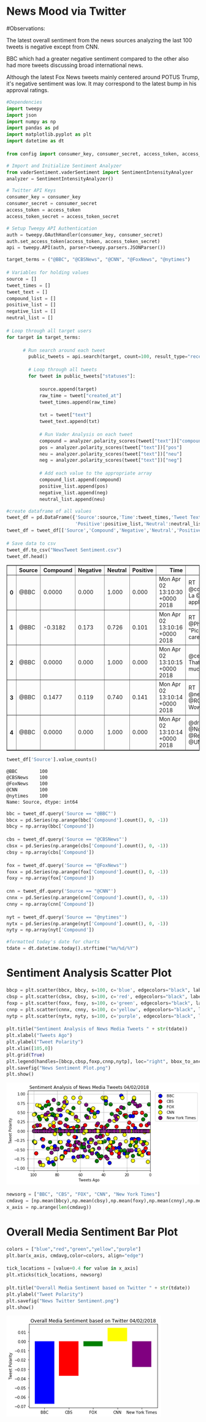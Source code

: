 
# News Mood via Twitter

#Observations:
    
The latest overall sentiment from the news sources analyzing the last 100 tweets is negative except from CNN.
    
BBC which had a greater negative sentiment compared to the other also had more tweets discussing broad international news.
    
Although the latest Fox News tweets mainly centered around POTUS Trump, it's negative sentiment was low. It may correspond to the latest bump in his approval ratings.


```python
#Dependencies
import tweepy
import json
import numpy as np
import pandas as pd
import matplotlib.pyplot as plt
import datetime as dt

from config import consumer_key, consumer_secret, access_token, access_token_secret
```


```python
# Import and Initialize Sentiment Analyzer
from vaderSentiment.vaderSentiment import SentimentIntensityAnalyzer
analyzer = SentimentIntensityAnalyzer()
```


```python
# Twitter API Keys
consumer_key = consumer_key
consumer_secret = consumer_secret
access_token = access_token
access_token_secret = access_token_secret
```


```python
# Setup Tweepy API Authentication
auth = tweepy.OAuthHandler(consumer_key, consumer_secret)
auth.set_access_token(access_token, access_token_secret)
api = tweepy.API(auth, parser=tweepy.parsers.JSONParser())
```


```python
target_terms = ("@BBC", "@CBSNews", "@CNN", "@FoxNews", "@nytimes")

# Variables for holding values 
source = []
tweet_times = []
tweet_text = []
compound_list = []
positive_list = []
negative_list = []
neutral_list = []

# Loop through all target users
for target in target_terms:
    
      # Run search around each tweet
        public_tweets = api.search(target, count=100, result_type="recent")

        # Loop through all tweets
        for tweet in public_tweets["statuses"]:
            
            source.append(target)
            raw_time = tweet["created_at"]
            tweet_times.append(raw_time)
                
            txt = tweet["text"]
            tweet_text.append(txt)
           
            # Run Vader Analysis on each tweet
            compound = analyzer.polarity_scores(tweet["text"])["compound"]
            pos = analyzer.polarity_scores(tweet["text"])["pos"]
            neu = analyzer.polarity_scores(tweet["text"])["neu"]
            neg = analyzer.polarity_scores(tweet["text"])["neg"]

            # Add each value to the appropriate array
            compound_list.append(compound)
            positive_list.append(pos)
            negative_list.append(neg)
            neutral_list.append(neu)


```


```python
#create dataframe of all values
tweet_df = pd.DataFrame({'Source':source,'Time':tweet_times,'Tweet Text':tweet_text,'Compound':compound_list,
                         'Positive':positive_list,'Neutral':neutral_list,'Negative':negative_list})
tweet_df = tweet_df[['Source','Compound','Negative','Neutral','Positive','Time','Tweet Text']]

# Save data to csv
tweet_df.to_csv("NewsTweet Sentiment.csv")
tweet_df.head()
```




<div>
<style scoped>
    .dataframe tbody tr th:only-of-type {
        vertical-align: middle;
    }

    .dataframe tbody tr th {
        vertical-align: top;
    }

    .dataframe thead th {
        text-align: right;
    }
</style>
<table border="1" class="dataframe">
  <thead>
    <tr style="text-align: right;">
      <th></th>
      <th>Source</th>
      <th>Compound</th>
      <th>Negative</th>
      <th>Neutral</th>
      <th>Positive</th>
      <th>Time</th>
      <th>Tweet Text</th>
    </tr>
  </thead>
  <tbody>
    <tr>
      <th>0</th>
      <td>@BBC</td>
      <td>0.0000</td>
      <td>0.000</td>
      <td>1.000</td>
      <td>0.000</td>
      <td>Mon Apr 02 13:10:30 +0000 2018</td>
      <td>RT @corpodelledonne: La @BBC applicherà il 50/...</td>
    </tr>
    <tr>
      <th>1</th>
      <td>@BBC</td>
      <td>-0.3182</td>
      <td>0.173</td>
      <td>0.726</td>
      <td>0.101</td>
      <td>Mon Apr 02 13:10:16 +0000 2018</td>
      <td>RT @PhyllisMufson: "Picked the wrong career?" ...</td>
    </tr>
    <tr>
      <th>2</th>
      <td>@BBC</td>
      <td>0.0000</td>
      <td>0.000</td>
      <td>1.000</td>
      <td>0.000</td>
      <td>Mon Apr 02 13:10:15 +0000 2018</td>
      <td>@censorsapproved That’s asking a bit much. Thi...</td>
    </tr>
    <tr>
      <th>3</th>
      <td>@BBC</td>
      <td>0.1477</td>
      <td>0.119</td>
      <td>0.740</td>
      <td>0.141</td>
      <td>Mon Apr 02 13:10:14 +0000 2018</td>
      <td>RT @needsfixingnow: @RCorbettMEP Wow British m...</td>
    </tr>
    <tr>
      <th>4</th>
      <td>@BBC</td>
      <td>0.0000</td>
      <td>0.000</td>
      <td>1.000</td>
      <td>0.000</td>
      <td>Mon Apr 02 13:10:14 +0000 2018</td>
      <td>@drkerem @Noor_and_Alaa @RedCrescentTR @UNReli...</td>
    </tr>
  </tbody>
</table>
</div>




```python
tweet_df['Source'].value_counts()
```




    @BBC        100
    @CBSNews    100
    @FoxNews    100
    @CNN        100
    @nytimes    100
    Name: Source, dtype: int64




```python
bbc = tweet_df.query('Source == "@BBC"')
bbcx = pd.Series(np.arange(bbc['Compound'].count(), 0, -1))
bbcy = np.array(bbc['Compound'])

cbs = tweet_df.query('Source == "@CBSNews"')
cbsx = pd.Series(np.arange(cbs['Compound'].count(), 0, -1))
cbsy = np.array(cbs['Compound'])

fox = tweet_df.query('Source == "@FoxNews"')
foxx = pd.Series(np.arange(fox['Compound'].count(), 0, -1))
foxy = np.array(fox['Compound'])

cnn = tweet_df.query('Source == "@CNN"')
cnnx = pd.Series(np.arange(cnn['Compound'].count(), 0, -1))
cnny = np.array(cnn['Compound'])

nyt = tweet_df.query('Source == "@nytimes"')
nytx = pd.Series(np.arange(nyt['Compound'].count(), 0, -1))
nyty = np.array(nyt['Compound'])
```


```python
#formatted today's date for charts
tdate = dt.datetime.today().strftime("%m/%d/%Y")
```

# Sentiment Analysis Scatter Plot


```python
bbcp = plt.scatter(bbcx, bbcy, s=100, c='blue', edgecolors="black", label='BBC')
cbsp = plt.scatter(cbsx, cbsy, s=100, c='red', edgecolors="black", label='CBS')
foxp = plt.scatter(foxx, foxy, s=100, c='green', edgecolors="black", label='FOX')
cnnp = plt.scatter(cnnx, cnny, s=100, c='yellow', edgecolors="black", label='CNN')
nytp = plt.scatter(nytx, nyty, s=100, c='purple', edgecolors="black", label='New York Times')

plt.title("Sentiment Analysis of News Media Tweets " + str(tdate))
plt.xlabel("Tweets Ago")
plt.ylabel("Tweet Polarity")
plt.xlim([105,0])
plt.grid(True)
plt.legend(handles=[bbcp,cbsp,foxp,cnnp,nytp], loc="right", bbox_to_anchor=(1.4, 0.8))
plt.savefig("News Sentiment Plot.png")
plt.show()
```


![png](output_12_0.png)



```python
newsorg = ["BBC", "CBS", "FOX", "CNN", "New York Times"]
cmdavg = [np.mean(bbcy),np.mean(cbsy),np.mean(foxy),np.mean(cnny),np.mean(nyty)]
x_axis = np.arange(len(cmdavg))
```

# Overall Media Sentiment Bar Plot


```python
colors = ["blue","red","green","yellow","purple"]
plt.bar(x_axis, cmdavg,color=colors, align="edge")

tick_locations = [value+0.4 for value in x_axis]
plt.xticks(tick_locations, newsorg)

plt.title("Overall Media Sentiment based on Twitter " + str(tdate))
plt.ylabel("Tweet Polarity")
plt.savefig("News Twitter Sentiment.png")
plt.show()
```


![png](output_15_0.png)

